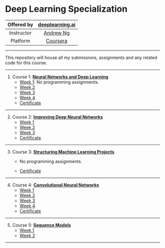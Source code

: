 # Deep Learning Specialization

| Offered by 	|           [deeplearning.ai](https://www.deeplearning.ai/)          	|
|:----------:	|:------------------------------------------------------------------:	|
| Instructor 	|      [Andrew Ng](https://www.coursera.org/instructor/andrewng)     	|
|  Platform  	| [Coursera](https://www.coursera.org/specializations/deep-learning) 	|

---

This repository will house all my submissions, assignments and any related code for this course.

---

1. Course 1: **[Neural Networks and Deep Learning](Neural-Networks-and-Deep-Learning)**
	- [Week 1](): No programming assignments.
	- [Week 2](Neural-Networks-and-Deep-Learning/Week-2)
	- [Week 3](Neural-Networks-and-Deep-Learning/Week-3)
	- [Week 4](Neural-Networks-and-Deep-Learning/Week-4)
	- [Certificate](Neural-Networks-and-Deep-Learning/Certificate.pdf)

---

2. Course 2: **[Improving Deep Neural Networks](Improving-Deep-Neural-Networks)**
   - [Week 1](Improving-Deep-Neural-Networks/Week-1)
   - [Week 2](Improving-Deep-Neural-Networks/Week-2)
   - [Week 3](Improving-Deep-Neural-Networks/Week-3)
   - [Certificate](Improving-Deep-Neural-Networks/Certificate.pdf)

---

3. Course 3: **[Structuring Machine Learning Projects](Structuring-Machine-Learning-Projects)**

   	- No programming assignments.

   - [Certificate](Structuring-Machine-Learning-Projects/Certificate.pdf)

---

4. Course 4: **[Convolutional Neural Networks](Convolutional-Neural-Networks)**
   - [Week 1](Convolutional-Neural-Networks/Week-1)
   - [Week 2](Convolutional-Neural-Networks/Week-2)
   - [Week 3](Convolutional-Neural-Networks/Week-3)
   - [Week 4](Convolutional-Neural-Networks/Week-4)
   - [Certificate](Convolutional-Neural-Networks/Certificate.pdf)

---

5. Course 5: **[Sequence Models](Sequence-Models)**
   - [Week 1](Sequence-Models/Week-1)
   - [Week 2](Sequence-Models/Week-2)

---

